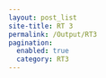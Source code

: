 ```yaml
---
layout: post_list
site-title: RT 3
permalink: /Output/RT3
pagination: 
  enabled: true
  category: RT3
---
```


